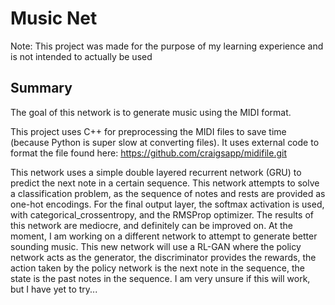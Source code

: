 # Music Net

Note: This project was made for the purpose of my learning experience and is not intended to actually be used

## Summary

The goal of this network is to generate music using the MIDI format.

This project uses C++ for preprocessing the MIDI files to save time (because Python is super slow at converting files). It uses external code to format the file found here: https://github.com/craigsapp/midifile.git

This network uses a simple double layered recurrent network (GRU) to predict the next note in a certain sequence. This network attempts to solve a classification problem, as the sequence of notes and rests are provided as one-hot encodings. For the final output layer, the softmax activation is used, with categorical_crossentropy, and the RMSProp optimizer. The results of this network are mediocre, and definitely can be improved on.
At the moment, I am working on a different network to attempt to generate better sounding music. This new network will use a RL-GAN where the policy network acts as the generator, the discriminator provides the rewards, the action taken by the policy network is the next note in the sequence, the state is the past notes in the sequence. I am very unsure if this will work, but I have yet to try...
